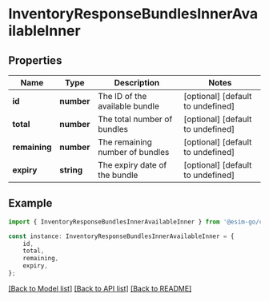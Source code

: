 # InventoryResponseBundlesInnerAvailableInner


## Properties

Name | Type | Description | Notes
------------ | ------------- | ------------- | -------------
**id** | **number** | The ID of the available bundle | [optional] [default to undefined]
**total** | **number** | The total number of bundles | [optional] [default to undefined]
**remaining** | **number** | The remaining number of bundles | [optional] [default to undefined]
**expiry** | **string** | The expiry date of the bundle | [optional] [default to undefined]

## Example

```typescript
import { InventoryResponseBundlesInnerAvailableInner } from '@esim-go/client';

const instance: InventoryResponseBundlesInnerAvailableInner = {
    id,
    total,
    remaining,
    expiry,
};
```

[[Back to Model list]](../README.md#documentation-for-models) [[Back to API list]](../README.md#documentation-for-api-endpoints) [[Back to README]](../README.md)
